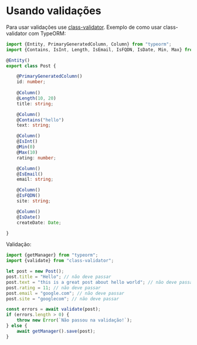 # Usando validações

Para usar validações use [class-validator](https://github.com/pleerock/class-validator). 
Exemplo de como usar class-validator com TypeORM:

```typescript
import {Entity, PrimaryGeneratedColumn, Column} from "typeorm";
import {Contains, IsInt, Length, IsEmail, IsFQDN, IsDate, Min, Max} from "class-validator";

@Entity()
export class Post {

    @PrimaryGeneratedColumn()
    id: number;
    
    @Column()
    @Length(10, 20)
    title: string;

    @Column()
    @Contains("hello")
    text: string;

    @Column()
    @IsInt()
    @Min(0)
    @Max(10)
    rating: number;

    @Column()
    @IsEmail()
    email: string;

    @Column()
    @IsFQDN()
    site: string;

    @Column()
    @IsDate()
    createDate: Date;

}
```

Validação:

```typescript
import {getManager} from "typeorm";
import {validate} from "class-validator";

let post = new Post();
post.title = "Hello"; // não deve passar
post.text = "this is a great post about hello world"; // não deve passar
post.rating = 11; // não deve passar
post.email = "google.com"; // não deve passar
post.site = "googlecom"; // não deve passar

const errors = await validate(post);
if (errors.length > 0) {
    throw new Error(`Não passou na validação!`); 
} else {
    await getManager().save(post);
}
```